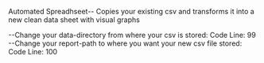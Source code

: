 Automated Spreadhseet--
Copies your existing csv and transforms it into a new clean data sheet with visual graphs

--Change your data-directory from where your csv is stored: Code Line: 99
--Change your report-path to where you want your new csv file stored: Code Line: 100
